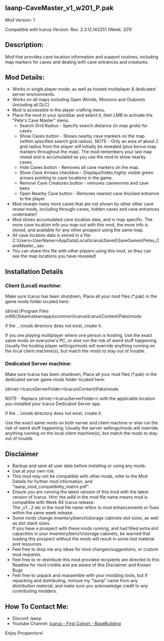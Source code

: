 laanp-CaveMaster_v1_w201_P.pak
----------------------------------------------------------------------
Mod Version: 1

Compatible with Icarus Version: Rev. 2.3.12.143251 (Week: 201)

## Description:
Mod that provides cave location information and support routines, including map markers for caves and dealing with cave entrances and creatures. 

## Mod Details:
- Works in single player mode, as well as hosted multiplayer & dedicated server environments.
- Works on all maps including Open Worlds, Missions and Outposts (including all DLC)
- Mod is accessible in the player crafting menu.
- Place the mod in your quickbar and select it, then LMB to activate the "Pete's Cave Master" menu. 
    - Search Grid Radius - Specify search distance (in map grids) for caves
    - Show Caves button - Shows nearby cave markers on the map (within specified search grid radius).  NOTE - Only an area of about 2 grid radius from the player will initially be revealed (plus bonus map markers throughout the map).  The mod remembers your last map reveal and is accumulated as you use the mod to show nearby caves.
    - Hide Caves button - Removes all cave markers on the map.
    - Show Cave Arrows checkbox - Displays/hides highly visible green arrows pointing to cave locations in the game. 
    - Remove Cave Creatures button - removes caveworms and cave bees
    - Open Nearby Cave button - Removes nearest cave blocked entrance to the player.
- Mod reveals many more caves that are not shown by other other cave reveal mods, including through-caves, hidden caves and cave entrances underwater! 
- Mod stores accumulated cave location data, and is map specific.  The more cave location info you map out with this mod, the more info is stored, and available for any other prospect using the same map.  
- All cave location data is stored in a file: C:\Users\<UserName>\AppData\Local\Icarus\Saved\SaveGames\Petes_CaveMaster_<MapName>.sav 
- You can share this file with other players using this mod, so they can see the map locations you have revealed! 



## Installation Details

### Client (Local) machine:
Make sure Icarus has been shutdown, 
Place all your mod files (*.pak) in the game mods folder located here:

(drive):\Program Files (x86)\Steam\steamapps\common\Icarus\Icarus\Content\Paks\mods

if the ...\mods directory does not exist, create it.

If you are playing multiplayer where one person is hosting, Use the exact same mods
on everyone's PC, or else run the risk of weird stuff happening.
Usually the hosting player settings/mods will override anything running on the local client machine(s), but match the mods to stay out of trouble.

### Dedicated Server machine:
Make sure Icarus has been shutdown, 
Place all your mod files (*.pak) in the dedicated server game mods folder located here:

(drive):\<IcarusServerFolder>\Icarus\Content\Paks\mods

NOTE - Replace (drive):\<IcarusServerFolder>\ with the applicable location you installed your Icarus Dedicated Server app.

if the ...\mods directory does not exist, create it.

Use the exact same mods on both server and client machine or else run the risk of weird stuff happening.
Usually the server settings/mods will override anything running on the local client machine(s), but match the mods to stay out of trouble.


## Disclaimer
- Backup and save all user data before installing or using any mods.
- Use at your own risk.
- This mod may not be compatible with other mods, refer to the Mod Details for further mod information, and "laanp_mod_compatibility_matrix.pdf". 
- Ensure you are running the latest version of this mod with the latest version of Icarus.  Hint: the _w84_ in the mod file name means mod is compatible with Week 84 Icarus release.  
  The _v1...2 etc in the mod file name refers to mod enhancements or fixes within the same week release. 
- Some mods change inventory/bench/storage cabinets slot sizes, as well as slot stack sizes.  
  If you have a prospect with these mods running, and had filled extra slot capacities in your inventory/bench/storage cabinets, be warned that loading this prospect without the mods will result in some lost material and resources. 
- Feel free to drop me any ideas for mod changes/suggestions, or custom mod requests.
- Feel free to re-distribute this mod provided recipients are directed to this Readme for mod credits and are aware of this Disclaimer and Known Bugs
- Feel free to unpack and reassemble with your modding tools, but if repacking and distributing, remove my "laanp" name from any distribution material,
   and make sure you acknowledge credit to any contributing modders.

## How To Contact Me:

- Discord: laanp
- Youtube Channel: [Icarus - First Cohort - BaseBuilding](https://www.youtube.com/channel/UCQWq0BjD4mnUkAZgRwwigNQ) 

Enjoy Prospectors!












































































































































































































































